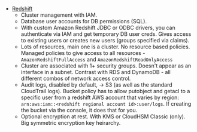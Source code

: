 * [Redshift](https://aws.amazon.com/redshift/)
    + Cluster management with IAM.
    + Database user accounts for DB permissions (SQL).
    + With custom Amazon Redshift JDBC or ODBC drivers, you can authenticate via IAM and get temporary DB user creds. Gives access to existing users or creates new users (groups specified via claims).
    + Lots of resources, main one is a cluster. No resource based policies. Managed policies to give access to all resources - `AmazonRedshiftFullAccess` and `AmazonRedshiftReadOnlyAccess`
    + Cluster are associated with 1+ security groups. Doesn't appear as an interface in a subnet. Contrast with RDS and DynamoDB - all different combos of network access control.
    + Audit logs, disabled by default, -> S3 (as well as the standard CloudTrail logs). Bucket policy has to allow putobject and getacl to a specific user from a redshift AWS account that varies by region: `arn:aws:iam::<redshift regional account id>:user/logs`. If creating the bucket via the console, it does that for you.
    + Optional encryption at rest. With KMS or CloudHSM Classic (only). Big symmetric encryption key heirarchy.
